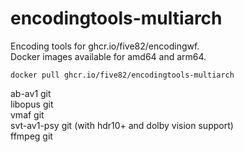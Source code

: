 # encodingtools-multiarch
Encoding tools for ghcr.io/five82/encodingwf.\
Docker images available for amd64 and arm64.

`docker pull ghcr.io/five82/encodingtools-multiarch`

ab-av1 git \
libopus git \
vmaf git \
svt-av1-psy git (with hdr10+ and dolby vision support) \
ffmpeg git